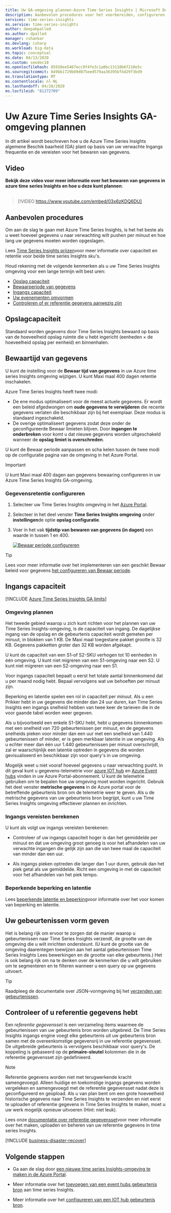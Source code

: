 ```yaml
---
title: Uw GA-omgeving plannen-Azure Time Series Insights | Microsoft Docs
description: Aanbevolen procedures voor het voorbereiden, configureren en implementeren van uw Azure Time Series Insights GA-omgeving.
services: time-series-insights
ms.service: time-series-insights
author: deepakpalled
ms.author: dpalled
manager: cshankar
ms.devlang: csharp
ms.workload: big-data
ms.topic: conceptual
ms.date: 04/13/2020
ms.custom: seodec18
ms.openlocfilehash: 85910ee5467ecc9f4fe3c1a8bc13110b6f218e5c
ms.sourcegitcommit: 849bb1729b89d075eed579aa36395bf4d29f3bd9
ms.translationtype: MT
ms.contentlocale: nl-NL
ms.lasthandoff: 04/28/2020
ms.locfileid: "81272709"
---
```

# <a name="plan-your-azure-time-series-insights-ga-environment"></a>Uw Azure Time Series Insights GA-omgeving plannen

In dit artikel wordt beschreven hoe u de Azure Time Series Insights algemene Beschik baarheid (GA) plant op basis van uw verwachte Ingangs frequentie en de vereisten voor het bewaren van gegevens.

## <a name="video"></a>Video

**Bekijk deze video voor meer informatie over het bewaren van gegevens in azure time series Insights en hoe u deze kunt plannen**:<br /><br />

> [!VIDEO https://www.youtube.com/embed/03x6zKDQ6DU]

## <a name="best-practices"></a>Aanbevolen procedures

Om aan de slag te gaan met Azure Time Series Insights, is het het beste als u weet hoeveel gegevens u naar verwachting wilt pushen per minuut en hoe lang uw gegevens moeten worden opgeslagen.  

Lees [Time Series Insights prijzen](https://azure.microsoft.com/pricing/details/time-series-insights/)voor meer informatie over capaciteit en retentie voor beide time series Insights sku's.

Houd rekening met de volgende kenmerken als u uw Time Series Insights omgeving voor een lange termijn wilt best uren:

- [Opslag capaciteit](#storage-capacity)
- [Bewaarperiode van gegevens](#data-retention)
- [Ingangs capaciteit](#ingress-capacity)
- [Uw evenementen omvormen](#shape-your-events)
- [Controleren of er referentie gegevens aanwezig zijn](#ensure-that-you-have-reference-data)

## <a name="storage-capacity"></a>Opslagcapaciteit

Standaard worden gegevens door Time Series Insights bewaard op basis van de hoeveelheid opslag ruimte die u hebt ingericht (eenheden &#215; de hoeveelheid opslag per eenheid) en binnenhalen.

## <a name="data-retention"></a>Bewaartijd van gegevens

U kunt de instelling voor de **Bewaar tijd van gegevens** in uw Azure time series Insights omgeving wijzigen. U kunt Maxi maal 400 dagen retentie inschakelen. 

Azure Time Series Insights heeft twee modi:

* De ene modus optimaliseert voor de meest actuele gegevens. Er wordt een beleid afgedwongen om **oude gegevens te verwijderen** die recente gegevens verlaten die beschikbaar zijn bij het exemplaar. Deze modus is standaard ingeschakeld. 
* De overige optimaliseert gegevens zodat deze onder de geconfigureerde Bewaar limieten blijven. Door **ingangen te onderbreken** voor komt u dat nieuwe gegevens worden uitgeschakeld wanneer de **opslag limiet is overschreden**.

U kunt de Bewaar periode aanpassen en scha kelen tussen de twee modi op de configuratie pagina van de omgeving in het Azure Portal.

> [!IMPORTANT]
> U kunt Maxi maal 400 dagen aan gegevens bewaaring configureren in uw Azure Time Series Insights GA-omgeving.

### <a name="configure-data-retention"></a>Gegevensretentie configureren

1. Selecteer uw Time Series Insights omgeving in het [Azure Portal](https://portal.azure.com).

1. Selecteer in het deel venster **Time Series Insights omgeving** onder **instellingen**de optie **opslag configuratie**.

1. Voer in het vak **tijdstip van bewaren van gegevens (in dagen)** een waarde in tussen 1 en 400.

   [![Bewaar periode configureren](media/data-retention/configure-data-retention.png)](media/data-retention/configure-data-retention.png#lightbox)

> [!TIP]
> Lees voor meer informatie over het implementeren van een geschikt Bewaar beleid voor gegevens [het configureren van Bewaar periode](./time-series-insights-how-to-configure-retention.md).

## <a name="ingress-capacity"></a>Ingangs capaciteit

[!INCLUDE [Azure Time Series Insights GA limits](../../includes/time-series-insights-ga-limits.md)]

### <a name="environment-planning"></a>Omgeving plannen

Het tweede gebied waarop u zich kunt richten voor het plannen van uw Time Series Insights-omgeving, is de capaciteit van ingang. De dagelijkse ingang van de opslag en de gebeurtenis capaciteit wordt gemeten per minuut, in blokken van 1 KB. De Maxi maal toegestane pakket grootte is 32 KB. Gegevens pakketten groter dan 32 KB worden afgekapt.

U kunt de capaciteit van een S1-of S2-SKU verhogen tot 10 eenheden in één omgeving. U kunt niet migreren van een S1-omgeving naar een S2. U kunt niet migreren van een S2-omgeving naar een S1.

Voor ingangs capaciteit bepaalt u eerst het totale aantal binnenkomend dat u per maand nodig hebt. Bepaal vervolgens wat uw behoeften per minuut zijn. 

Beperking en latentie spelen een rol in capaciteit per minuut. Als u een Prikker hebt in uw gegevens die minder dan 24 uur duren, kan Time Series Insights een ingangs snelheid hebben van twee keer de tarieven die in de voor gaande tabel worden weer gegeven.

Als u bijvoorbeeld een enkele S1-SKU hebt, hebt u gegevens binnenkomen met een snelheid van 720 gebeurtenissen per minuut, en de gegevens snelheids pieken voor minder dan een uur met een snelheid van 1.440 gebeurtenissen of minder, er is geen merkbaar latentie in uw omgeving. Als u echter meer dan één uur 1.440 gebeurtenissen per minuut overschrijdt, zal er waarschijnlijk een latentie optreden in gegevens die worden gevisualiseerd en beschikbaar zijn voor query's in uw omgeving.

Mogelijk weet u niet vooraf hoeveel gegevens u naar verwachting pusht. In dit geval kunt u gegevens-telemetrie voor [azure IOT hub](../iot-hub/iot-hub-metrics.md) en [Azure Event hubs](https://blogs.msdn.microsoft.com/cloud_solution_architect/2016/05/25/using-the-azure-rest-apis-to-retrieve-event-hub-metrics/) vinden in uw Azure Portal-abonnement. U kunt de telemetrie gebruiken om te bepalen hoe uw omgeving moet worden ingericht. Gebruik het deel venster **metrische gegevens** in de Azure portal voor de betreffende gebeurtenis bron om de telemetrie weer te geven. Als u de metrische gegevens van uw gebeurtenis bron begrijpt, kunt u uw Time Series Insights omgeving effectiever plannen en inrichten.

### <a name="calculate-ingress-requirements"></a>Ingangs vereisten berekenen

U kunt als volgt uw ingangs vereisten berekenen:

- Controleer of uw ingangs capaciteit hoger is dan het gemiddelde per minuut en dat uw omgeving groot genoeg is voor het afhandelen van uw verwachte ingangen die gelijk zijn aan die van twee maal de capaciteit van minder dan een uur.

- Als ingangs pieken optreden die langer dan 1 uur duren, gebruik dan het piek getal als uw gemiddelde. Richt een omgeving in met de capaciteit voor het afhandelen van het piek tempo.

### <a name="mitigate-throttling-and-latency"></a>Beperkende beperking en latentie

Lees [beperkende latentie en beperking](time-series-insights-environment-mitigate-latency.md)voor informatie over het voor komen van beperking en latentie.

## <a name="shape-your-events"></a>Uw gebeurtenissen vorm geven

Het is belang rijk om ervoor te zorgen dat de manier waarop u gebeurtenissen naar Time Series Insights verzendt, de grootte van de omgeving die u wilt inrichten ondersteunt. (U kunt de grootte van de omgeving daarentegen toewijzen aan het aantal gebeurtenissen Time Series Insights Lees bewerkingen en de grootte van elke gebeurtenis.) Het is ook belang rijk om na te denken over de kenmerken die u wilt gebruiken om te segmenteren en te filteren wanneer u een query op uw gegevens uitvoert.

> [!TIP]
> Raadpleeg de documentatie over JSON-vormgeving bij het [verzenden van gebeurtenissen](time-series-insights-send-events.md).

## <a name="ensure-that-you-have-reference-data"></a>Controleer of u referentie gegevens hebt

Een *referentie gegevensset* is een verzameling items waarmee de gebeurtenissen van uw gebeurtenis bron worden uitgebreid. De Time Series Insights ingangs engine voegt elke gebeurtenis uit uw gebeurtenis bron samen met de overeenkomstige gegevensrij in uw referentie gegevensset. De uitgebreide gebeurtenis is vervolgens beschikbaar voor query's. De koppeling is gebaseerd op de **primaire-sleutel** kolommen die in de referentie gegevensset zijn gedefinieerd.

> [!NOTE]
> Referentie gegevens worden niet met terugwerkende kracht samengevoegd. Alleen huidige en toekomstige ingangs gegevens worden vergeleken en samengevoegd met de referentie gegevensset nadat deze is geconfigureerd en geüpload. Als u van plan bent om een grote hoeveelheid historische gegevens naar Time Series Insights te verzenden en niet eerst te uploaden of referentie gegevens in Time Series Insights te maken, moet u uw werk mogelijk opnieuw uitvoeren (Hint: niet leuk).  

Lees onze [documentatie over referentie gegevensset](time-series-insights-add-reference-data-set.md)voor meer informatie over het maken, uploaden en beheren van uw referentie gegevens in time series Insights.

[!INCLUDE [business-disaster-recover](../../includes/time-series-insights-business-recovery.md)]

## <a name="next-steps"></a>Volgende stappen

- Ga aan de slag door [een nieuwe time series Insights-omgeving te maken in de Azure Portal](time-series-insights-get-started.md).

- Meer informatie over het [toevoegen van een event hubs gebeurtenis bron](time-series-insights-how-to-add-an-event-source-eventhub.md) aan time series Insights.

- Meer informatie over het [configureren van een IOT hub gebeurtenis bron](time-series-insights-how-to-add-an-event-source-iothub.md).
